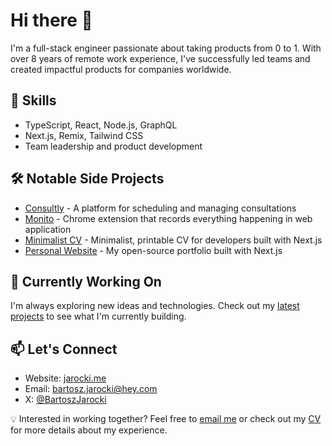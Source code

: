# Hi there 👋 

I'm a full-stack engineer passionate about taking products from 0 to 1. With over 8 years of remote work experience, I've successfully led teams and created impactful products for companies worldwide.

## 🚀 Skills
- TypeScript, React, Node.js, GraphQL
- Next.js, Remix, Tailwind CSS
- Team leadership and product development

## 🛠️ Notable Side Projects
- [Consultly](https://consultly.com) - A platform for scheduling and managing consultations
- [Monito](https://monito.dev) - Chrome extension that records everything happening in web application
- [Minimalist CV](https://cv.jarocki.me) - Minimalist, printable CV for developers built with Next.js
- [Personal Website](https://jarocki.me) - My open-source portfolio built with Next.js

## 🔭 Currently Working On
I'm always exploring new ideas and technologies. Check out my [latest projects](https://jarocki.me/creating) to see what I'm currently building.

## 📫 Let's Connect
- Website: [jarocki.me](https://jarocki.me)
- Email: [bartosz.jarocki@hey.com](mailto:bartosz.jarocki@hey.com)
- X: [@BartoszJarocki](https://x.com/BartoszJarocki)

💡 Interested in working together? Feel free to [email me](mailto:bartosz.jarocki@hey.com) or check out my [CV](https://cv.jarocki.me/) for more details about my experience.
